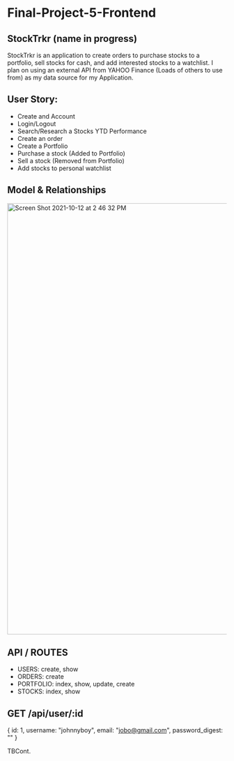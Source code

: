 # Final-Project-5-Frontend

## StockTrkr (name in progress)

StockTrkr is an application to create orders to purchase stocks to a portfolio, sell stocks 
for cash, and add interested stocks to a watchlist. I plan on using an external API from YAHOO Finance
(Loads of others to use from) as my data source for my Application.

## User Story:
  - Create and Account
  - Login/Logout
  - Search/Research a Stocks YTD Performance
  - Create an order
  - Create a Portfolio
  - Purchase a stock (Added to Portfolio)
  - Sell a stock (Removed from Portfolio)
  - Add stocks to personal watchlist


## Model & Relationships

 <img width="989" alt="Screen Shot 2021-10-12 at 2 46 32 PM" src="https://user-images.githubusercontent.com/41453073/137033494-c02b924c-a9b4-4572-b8d8-b0017a15842f.png">

## API / ROUTES

- USERS: create, show
- ORDERS: create
- PORTFOLIO: index, show, update, create
- STOCKS: index, show

## GET /api/user/:id

{ 
  id: 1,
  username: "johnnyboy",
  email: "jobo@gmail.com",
  password_digest: ""
}

TBCont.

